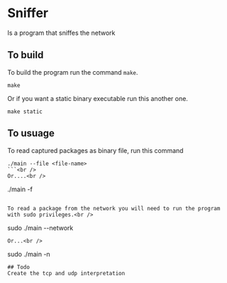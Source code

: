 # Sniffer
Is a program that sniffes the network
## To build
To build the program run the command `make`.
```
make
```
Or if you want a static binary executable run this another one.
```
make static
```

## To usuage
To read captured packages as binary file, run this command<br />
```
./main --file <file-name>
```<br />
Or....<br />
```
./main -f <file-name>
```<br /><br />

To read a package from the network you will need to run the program with sudo privileges.<br />
```
sudo ./main --network
```<br />
Or...<br />
```
sudo ./main -n
```<br />
## Todo
Create the tcp and udp interpretation
